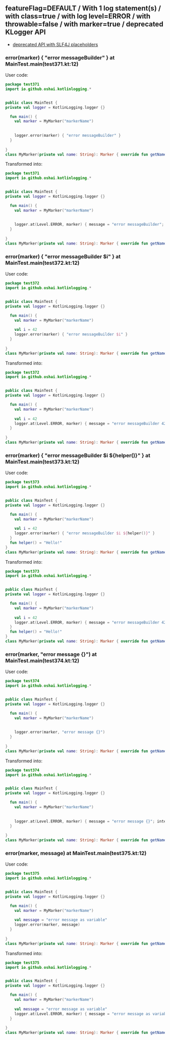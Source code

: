 ## featureFlag=DEFAULT / With 1 log statement(s) / with class=true / with log level=ERROR / with throwable=false / with marker=true / deprecated KLogger API

* [deprecated API with SLF4J placeholders](deprecated-slf4j-placeholders.md)

###  error(marker) { "error messageBuilder" } at MainTest.main(test371.kt:12)

User code:
```kotlin
package test371
import io.github.oshai.kotlinlogging.*


public class MainTest {
private val logger = KotlinLogging.logger {}

  fun main() {
    val marker = MyMarker("markerName")
    
    
    logger.error(marker) { "error messageBuilder" }
  }
  
}
class MyMarker(private val name: String): Marker { override fun getName() = name }

```
  
Transformed into:
```kotlin
package test371
import io.github.oshai.kotlinlogging.*


public class MainTest {
private val logger = KotlinLogging.logger {}

  fun main() {
    val marker = MyMarker("markerName")
    
    
    logger.at(Level.ERROR, marker) { message = "error messageBuilder"; internalCompilerData = KLoggingEventBuilder.InternalCompilerData(messageTemplate = ""error messageBuilder"", className = "test371.MainTest", methodName = "main", fileName = "test371.kt", lineNumber = 12)
  }
  
}
class MyMarker(private val name: String): Marker { override fun getName() = name }

```

###  error(marker) { "error messageBuilder $i" } at MainTest.main(test372.kt:12)

User code:
```kotlin
package test372
import io.github.oshai.kotlinlogging.*


public class MainTest {
private val logger = KotlinLogging.logger {}

  fun main() {
    val marker = MyMarker("markerName")
    
    val i = 42
    logger.error(marker) { "error messageBuilder $i" }
  }
  
}
class MyMarker(private val name: String): Marker { override fun getName() = name }

```
  
Transformed into:
```kotlin
package test372
import io.github.oshai.kotlinlogging.*


public class MainTest {
private val logger = KotlinLogging.logger {}

  fun main() {
    val marker = MyMarker("markerName")
    
    val i = 42
    logger.at(Level.ERROR, marker) { message = "error messageBuilder 42"; internalCompilerData = KLoggingEventBuilder.InternalCompilerData(messageTemplate = ""error messageBuilder $i"", className = "test372.MainTest", methodName = "main", fileName = "test372.kt", lineNumber = 12)
  }
  
}
class MyMarker(private val name: String): Marker { override fun getName() = name }

```

###  error(marker) { "error messageBuilder $i ${helper()}" } at MainTest.main(test373.kt:12)

User code:
```kotlin
package test373
import io.github.oshai.kotlinlogging.*


public class MainTest {
private val logger = KotlinLogging.logger {}

  fun main() {
    val marker = MyMarker("markerName")
    
    val i = 42
    logger.error(marker) { "error messageBuilder $i ${helper()}" }
  }
  fun helper() = "Hello!"
}
class MyMarker(private val name: String): Marker { override fun getName() = name }

```
  
Transformed into:
```kotlin
package test373
import io.github.oshai.kotlinlogging.*


public class MainTest {
private val logger = KotlinLogging.logger {}

  fun main() {
    val marker = MyMarker("markerName")
    
    val i = 42
    logger.at(Level.ERROR, marker) { message = "error messageBuilder 42 Hello!"; internalCompilerData = KLoggingEventBuilder.InternalCompilerData(messageTemplate = ""error messageBuilder $i ${helper()}"", className = "test373.MainTest", methodName = "main", fileName = "test373.kt", lineNumber = 12)
  }
  fun helper() = "Hello!"
}
class MyMarker(private val name: String): Marker { override fun getName() = name }

```

###  error(marker, "error message {}") at MainTest.main(test374.kt:12)

User code:
```kotlin
package test374
import io.github.oshai.kotlinlogging.*


public class MainTest {
private val logger = KotlinLogging.logger {}

  fun main() {
    val marker = MyMarker("markerName")
    
    
    logger.error(marker, "error message {}")
  }
  
}
class MyMarker(private val name: String): Marker { override fun getName() = name }

```
  
Transformed into:
```kotlin
package test374
import io.github.oshai.kotlinlogging.*


public class MainTest {
private val logger = KotlinLogging.logger {}

  fun main() {
    val marker = MyMarker("markerName")
    
    
    logger.at(Level.ERROR, marker) { message = "error message {}"; internalCompilerData = KLoggingEventBuilder.InternalCompilerData(messageTemplate = ""error message {}"", className = "test374.MainTest", methodName = "main", fileName = "test374.kt", lineNumber = 12)
  }
  
}
class MyMarker(private val name: String): Marker { override fun getName() = name }

```

###  error(marker, message) at MainTest.main(test375.kt:12)

User code:
```kotlin
package test375
import io.github.oshai.kotlinlogging.*


public class MainTest {
private val logger = KotlinLogging.logger {}

  fun main() {
    val marker = MyMarker("markerName")
    
    val message = "error message as variable"
    logger.error(marker, message)
  }
  
}
class MyMarker(private val name: String): Marker { override fun getName() = name }

```
  
Transformed into:
```kotlin
package test375
import io.github.oshai.kotlinlogging.*


public class MainTest {
private val logger = KotlinLogging.logger {}

  fun main() {
    val marker = MyMarker("markerName")
    
    val message = "error message as variable"
    logger.at(Level.ERROR, marker) { message = "error message as variable"; internalCompilerData = KLoggingEventBuilder.InternalCompilerData(messageTemplate = "message", className = "test375.MainTest", methodName = "main", fileName = "test375.kt", lineNumber = 12)
  }
  
}
class MyMarker(private val name: String): Marker { override fun getName() = name }

```
